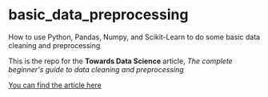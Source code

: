 # basic_data_preprocessing

How to use Python, Pandas, Numpy, and Scikit-Learn to do some basic data cleaning and preprocessing

This is the repo for the **Towards Data Science** article, *The complete beginner's guide to data cleaning and preprocessing*

[You can find the article here](https://towardsdatascience.com/the-complete-beginners-guide-to-data-cleaning-and-preprocessing-2070b7d4c6d)

